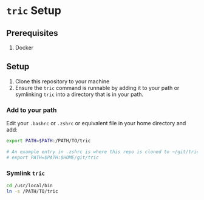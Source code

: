 # `tric` Setup

## Prerequisites

1. Docker

## Setup

1. Clone this repository to your machine
1. Ensure the `tric` command is runnable by adding it to your path or symlinking `tric` into a directory that is in your path.

### Add to your path

Edit your `.bashrc` or `.zshrc` or equivalent file in your home directory and add:

```bash
export PATH=$PATH:/PATH/TO/tric

# An example entry in .zshrc is where this repo is cloned to ~/git/tric:
# export PATH=$PATH:$HOME/git/tric
```

### Symlink `tric`

```bash
cd /usr/local/bin
ln -s /PATH/TO/tric
```

